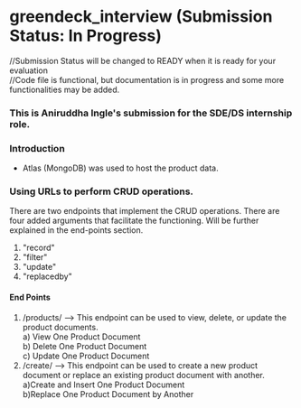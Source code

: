 # greendeck_interview (Submission Status: In Progress)
//Submission Status will be changed to READY when it is ready for your evaluation  
//Code file is functional, but documentation is in progress and some more functionalities may be added.  
### This is Aniruddha Ingle's submission for the SDE/DS internship role.  

### Introduction
- Atlas (MongoDB) was used to host the product data.

### Using URLs to perform CRUD operations.
There are two endpoints that implement the CRUD operations.
There are four added arguments that facilitate the functioning. Will be further explained in the end-points section.
  1. "record"
  2. "filter"
  3. "update"
  4. "replacedby"
  
#### End Points
1. /products/ --> This endpoint can be used to view, delete, or update the product documents.  
  a) View One Product Document  
  b) Delete One Product Document  
  c) Update One Product Document  
2. /create/ --> This endpoint can be used to create a new product document or replace an existing product document with another.  
  a)Create and Insert One Product Document  
  b)Replace One Product Document by Another  
